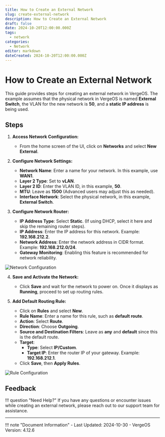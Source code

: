 ```yaml
---
title: How to Create an External Network
slug: create-external-network
description: How to Create an External Network
draft: false
date: 2024-10-20T12:00:00.000Z
tags:
  - network
categories:
  - Network
editor: markdown
dateCreated: 2024-10-20T12:00:00.000Z
---
```


# How to Create an External Network

This guide provides steps for creating an external network in VergeOS. The example assumes that the physical network in VergeOS is named **External Switch**, the VLAN for the new network is **50**, and a **static IP address** is being used.

## Steps

1. **Access Network Configuration:**
   
   - From the home screen of the UI, click on **Networks** and select **New External**.

2. **Configure Network Settings:**
   
   - **Network Name**: Enter a name for your network. In this example, use **WAN1**.
   - **Layer 2 Type**: Set to **vLAN**.
   - **Layer 2 ID**: Enter the VLAN ID, in this example, **50**.
   - **MTU**: Leave as **1500** (Advanced users may adjust this as needed).
   - **Interface Network**: Select the physical network, in this example, **External Switch**.

3. **Configure Network Router:**
   
   - **IP Address Type**: Select **Static**. (If using DHCP, select it here and skip the remaining router steps).
   - **IP Address**: Enter the IP address for this network. Example: **192.168.212.2**.
   - **Network Address**: Enter the network address in CIDR format. Example: **192.168.212.0/24**.
   - **Gateway Monitoring**: Enabling this feature is recommended for network reliability.

![Network Configuration](/public/knowledgebase/external-network-settings.png)

4. **Save and Activate the Network:**
   
   - Click **Save** and wait for the network to power on. Once it displays as **Running**, proceed to set up routing rules.

5. **Add Default Routing Rule:**
    
   - Click on **Rules** and select **New**.
   - **Rule Name**: Enter a name for this rule, such as **default route**.
   - **Action**: Select **Route**.
   - **Direction**: Choose **Outgoing**.
   - **Source and Destination Filters**: Leave as **any** and **default** since this is the default route.
   - **Target**:
      - **Type**: Select **IP/Custom**.
      - **Target IP**: Enter the router IP of your gateway. Example: **192.168.212.1**.
   - Click **Save**, then **Apply Rules**.



![Rule Configuration](/public/knowledgebase/default-gateway-rule.png)

## Feedback

!!! question "Need Help?"
    If you have any questions or encounter issues while creating an external network, please reach out to our support team for assistance.

---

!!! note "Document Information"
     - Last Updated: 2024-10-30
     - VergeOS Version: 4.12.6
